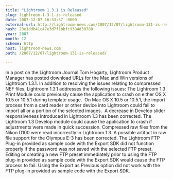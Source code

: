 ```yaml
---
title: "Lightroom 1.3.1 is Released"
slug: lightroom-1-3-1-is-released
date: 2007-12-07 16:33:57 -0600
external-url: http://lightroom-news.com/2007/12/07/lightroom-131-is-released/
hash: 23e1ddb41c47e3d7f1bbfc9384d30788
year: 2007
month: 12
scheme: http
host: lightroom-news.com
path: /2007/12/07/lightroom-131-is-released/

---
```


In a post on the Lightroom Journal Tom Hogarty, Lightroom Product Manager has posted download URLs for the Mac and Win versions of Lightroom 1.3.1. In addition to resolving the issues relating to compressed NEF files, Lightroom 1.3.1 addresses the following issues:  The Lightroom 1.3 Print Module could previously cause the application to crash on either OS X 10.5 or 10.5.1 during template usage.  On Mac OS X 10.5 or 10.5.1, the import process from a card reader or other device into Lightroom could fail to import all or a portion of the selected images.  A decrease in Develop slider responsiveness introduced in Lightroom 1.3 has been corrected. The Lightroom 1.3 Develop module could cause the application to crash if adjustments were made in quick succession. Compressed raw files from the Nikon D100 were read incorrectly in Lightroom 1.3. A possible artifact in raw file support for the Olympus E-3 has been corrected. The Lightroom FTP Plug-in provided as sample code with the Export SDK did not function properly if the password was not saved with the selected FTP preset. Editing or creating a new FTP preset immediately prior to using the FTP plug-in provided as sample code with the Export SDK would cause the FTP process to fail. Using the Export as Previous option did not work with the FTP plug-in provided as sample code with the Export SDK.      
